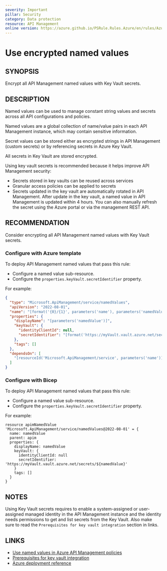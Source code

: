 ```yaml
---
severity: Important
pillar: Security
category: Data protection
resource: API Management
online version: https://azure.github.io/PSRule.Rules.Azure/en/rules/Azure.APIM.EncryptValues/
---
```


# Use encrypted named values

## SYNOPSIS

Encrypt all API Management named values with Key Vault secrets.

## DESCRIPTION

Named values can be used to manage constant string values and secrets across all API configurations and policies.

Named values are a global collection of name/value pairs in each API Management instance, which may contain sensitive information.

Secret values can be stored either as encrypted strings in API Management (custom secrets) or by referencing secrets in Azure Key Vault.

All secrets in Key Vault are stored encrypted.

Using key vault secrets is recommended because it helps improve API Management security:

- Secrets stored in key vaults can be reused across services
- Granular access policies can be applied to secrets
- Secrets updated in the key vault are automatically rotated in API Management. After update in the key vault, a named value in API Management is updated within 4 hours. You can also manually refresh the secret using the Azure portal or via the management REST API.

## RECOMMENDATION

Consider encrypting all API Management named values with Key Vault secrets.

### Configure with Azure template

To deploy API Management named values that pass this rule:

- Configure a named value sub-resource.
- Configure the `properties.keyVault.secretIdentifier` property.

For example:

```json
{
  "type": "Microsoft.ApiManagement/service/namedValues",
  "apiVersion": "2022-08-01",
  "name": "[format('{0}/{1}', parameters('name'), parameters('namedValue'))]",
  "properties": {
    "displayName": "[parameters('namedValue')]",
    "keyVault": {
      "identityClientId": null,
      "secretIdentifier": "[format('https://myVault.vault.azure.net/secrets/{0}', parameters('namedValue'))]"
    },
    "tags": []
  },
  "dependsOn": [
    "[resourceId('Microsoft.ApiManagement/service', parameters('name'))]"
  ]
}
```

### Configure with Bicep

To deploy API Management named values that pass this rule:

- Configure a named value sub-resource.
- Configure the `properties.keyVault.secretIdentifier` property.

For example:

```bicep
resource apimNamedValue 'Microsoft.ApiManagement/service/namedValues@2022-08-01' = {
  name: namedValue
  parent: apim
  properties: {
    displayName: namedValue
    keyVault: {
      identityClientId: null
      secretIdentifier: 'https://myVault.vault.azure.net/secrets/${namedValue}'
    }
    tags: []
  }
}
```

## NOTES

Using Key Vault secrets requires to enable a system-assigned or user-assigned managed identity in the API Management instance and the identity needs permissions to get and list secrets from the Key Vault. Also make sure to read the `Prerequisites for key vault integration` section in links.

## LINKS

- [Use named values in Azure API Management policies](https://learn.microsoft.com/azure/api-management/api-management-howto-properties)
- [Prerequisites for key vault integration](https://learn.microsoft.com/azure/api-management/api-management-howto-properties?tabs=azure-portal#prerequisites-for-key-vault-integration)
- [Azure deployment reference](https://learn.microsoft.com/azure/templates/microsoft.apimanagement/service/namedvalues#keyvaultcontractcreatepropertiesorkeyvaultcontractpr)
